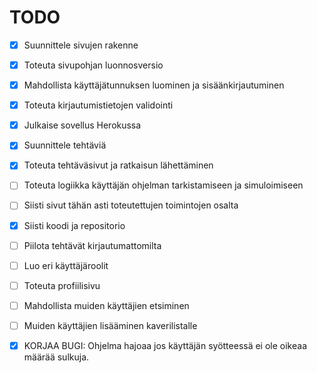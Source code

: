 # TODO
- [x] Suunnittele sivujen rakenne
- [x] Toteuta sivupohjan luonnosversio
- [x] Mahdollista käyttäjätunnuksen luominen ja sisäänkirjautuminen
- [x] Toteuta kirjautumistietojen validointi
- [x] Julkaise sovellus Herokussa
- [x] Suunnittele tehtäviä
- [x] Toteuta tehtäväsivut ja ratkaisun lähettäminen
- [ ] Toteuta logiikka käyttäjän ohjelman tarkistamiseen ja simuloimiseen
- [ ] Siisti sivut tähän asti toteutettujen toimintojen osalta
- [x] Siisti koodi ja repositorio

- [ ] Piilota tehtävät kirjautumattomilta
- [ ] Luo eri käyttäjäroolit
- [ ] Toteuta profiilisivu
- [ ] Mahdollista muiden käyttäjien etsiminen
- [ ] Muiden käyttäjien lisääminen kaverilistalle

- [x] KORJAA BUGI: Ohjelma hajoaa jos käyttäjän syötteessä ei ole oikeaa määrää sulkuja.
